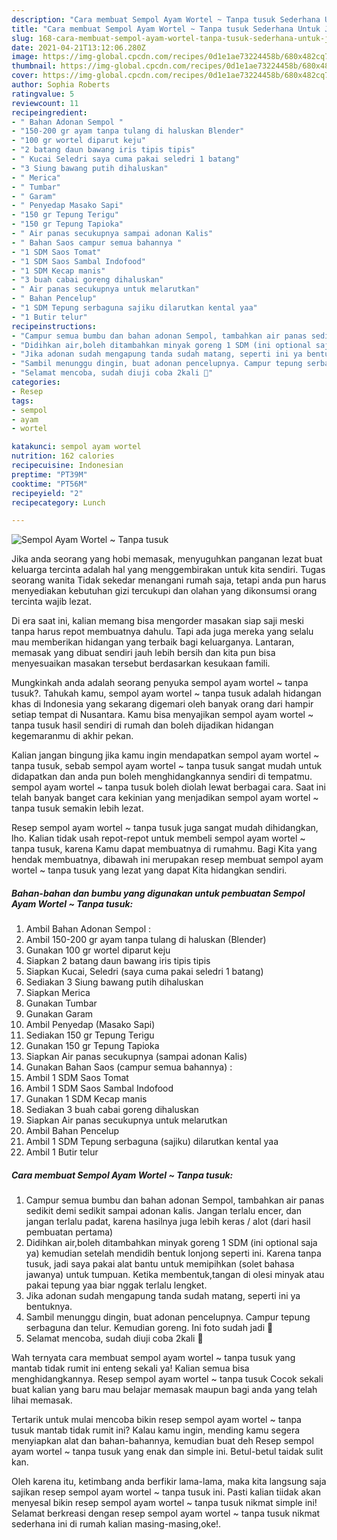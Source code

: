 ```yaml
---
description: "Cara membuat Sempol Ayam Wortel ~ Tanpa tusuk Sederhana Untuk Jualan"
title: "Cara membuat Sempol Ayam Wortel ~ Tanpa tusuk Sederhana Untuk Jualan"
slug: 168-cara-membuat-sempol-ayam-wortel-tanpa-tusuk-sederhana-untuk-jualan
date: 2021-04-21T13:12:06.280Z
image: https://img-global.cpcdn.com/recipes/0d1e1ae73224458b/680x482cq70/sempol-ayam-wortel-tanpa-tusuk-foto-resep-utama.jpg
thumbnail: https://img-global.cpcdn.com/recipes/0d1e1ae73224458b/680x482cq70/sempol-ayam-wortel-tanpa-tusuk-foto-resep-utama.jpg
cover: https://img-global.cpcdn.com/recipes/0d1e1ae73224458b/680x482cq70/sempol-ayam-wortel-tanpa-tusuk-foto-resep-utama.jpg
author: Sophia Roberts
ratingvalue: 5
reviewcount: 11
recipeingredient:
- " Bahan Adonan Sempol "
- "150-200 gr ayam tanpa tulang di haluskan Blender"
- "100 gr wortel diparut keju"
- "2 batang daun bawang iris tipis tipis"
- " Kucai Seledri saya cuma pakai seledri 1 batang"
- "3 Siung bawang putih dihaluskan"
- " Merica"
- " Tumbar"
- " Garam"
- " Penyedap Masako Sapi"
- "150 gr Tepung Terigu"
- "150 gr Tepung Tapioka"
- " Air panas secukupnya sampai adonan Kalis"
- " Bahan Saos campur semua bahannya "
- "1 SDM Saos Tomat"
- "1 SDM Saos Sambal Indofood"
- "1 SDM Kecap manis"
- "3 buah cabai goreng dihaluskan"
- " Air panas secukupnya untuk melarutkan"
- " Bahan Pencelup"
- "1 SDM Tepung serbaguna sajiku dilarutkan kental yaa"
- "1 Butir telur"
recipeinstructions:
- "Campur semua bumbu dan bahan adonan Sempol, tambahkan air panas sedikit demi sedikit sampai adonan kalis. Jangan terlalu encer, dan jangan terlalu padat, karena hasilnya juga lebih keras / alot (dari hasil pembuatan pertama)"
- "Didihkan air,boleh ditambahkan minyak goreng 1 SDM (ini optional saja ya) kemudian setelah mendidih bentuk lonjong seperti ini. Karena tanpa tusuk, jadi saya pakai alat bantu untuk memipihkan (solet bahasa jawanya) untuk tumpuan. Ketika membentuk,tangan di olesi minyak atau pakai tepung yaa biar nggak terlalu lengket."
- "Jika adonan sudah mengapung tanda sudah matang, seperti ini ya bentuknya."
- "Sambil menunggu dingin, buat adonan pencelupnya. Campur tepung serbaguna dan telur. Kemudian goreng. Ini foto sudah jadi 🥰"
- "Selamat mencoba, sudah diuji coba 2kali 🍢"
categories:
- Resep
tags:
- sempol
- ayam
- wortel

katakunci: sempol ayam wortel 
nutrition: 162 calories
recipecuisine: Indonesian
preptime: "PT39M"
cooktime: "PT56M"
recipeyield: "2"
recipecategory: Lunch

---
```



![Sempol Ayam Wortel ~ Tanpa tusuk](https://img-global.cpcdn.com/recipes/0d1e1ae73224458b/680x482cq70/sempol-ayam-wortel-tanpa-tusuk-foto-resep-utama.jpg)

Jika anda seorang yang hobi memasak, menyuguhkan panganan lezat buat keluarga tercinta adalah hal yang menggembirakan untuk kita sendiri. Tugas seorang  wanita Tidak sekedar menangani rumah saja, tetapi anda pun harus menyediakan kebutuhan gizi tercukupi dan olahan yang dikonsumsi orang tercinta wajib lezat.

Di era  saat ini, kalian memang bisa mengorder masakan siap saji meski tanpa harus repot membuatnya dahulu. Tapi ada juga mereka yang selalu mau memberikan hidangan yang terbaik bagi keluarganya. Lantaran, memasak yang dibuat sendiri jauh lebih bersih dan kita pun bisa menyesuaikan masakan tersebut berdasarkan kesukaan famili. 



Mungkinkah anda adalah seorang penyuka sempol ayam wortel ~ tanpa tusuk?. Tahukah kamu, sempol ayam wortel ~ tanpa tusuk adalah hidangan khas di Indonesia yang sekarang digemari oleh banyak orang dari hampir setiap tempat di Nusantara. Kamu bisa menyajikan sempol ayam wortel ~ tanpa tusuk hasil sendiri di rumah dan boleh dijadikan hidangan kegemaranmu di akhir pekan.

Kalian jangan bingung jika kamu ingin mendapatkan sempol ayam wortel ~ tanpa tusuk, sebab sempol ayam wortel ~ tanpa tusuk sangat mudah untuk didapatkan dan anda pun boleh menghidangkannya sendiri di tempatmu. sempol ayam wortel ~ tanpa tusuk boleh diolah lewat berbagai cara. Saat ini telah banyak banget cara kekinian yang menjadikan sempol ayam wortel ~ tanpa tusuk semakin lebih lezat.

Resep sempol ayam wortel ~ tanpa tusuk juga sangat mudah dihidangkan, lho. Kalian tidak usah repot-repot untuk membeli sempol ayam wortel ~ tanpa tusuk, karena Kamu dapat membuatnya di rumahmu. Bagi Kita yang hendak membuatnya, dibawah ini merupakan resep membuat sempol ayam wortel ~ tanpa tusuk yang lezat yang dapat Kita hidangkan sendiri.

<!--inarticleads1-->

##### Bahan-bahan dan bumbu yang digunakan untuk pembuatan Sempol Ayam Wortel ~ Tanpa tusuk:

1. Ambil  Bahan Adonan Sempol :
1. Ambil 150-200 gr ayam tanpa tulang di haluskan (Blender)
1. Gunakan 100 gr wortel diparut keju
1. Siapkan 2 batang daun bawang iris tipis tipis
1. Siapkan  Kucai, Seledri (saya cuma pakai seledri 1 batang)
1. Sediakan 3 Siung bawang putih dihaluskan
1. Siapkan  Merica
1. Gunakan  Tumbar
1. Gunakan  Garam
1. Ambil  Penyedap (Masako Sapi)
1. Sediakan 150 gr Tepung Terigu
1. Gunakan 150 gr Tepung Tapioka
1. Siapkan  Air panas secukupnya (sampai adonan Kalis)
1. Gunakan  Bahan Saos (campur semua bahannya) :
1. Ambil 1 SDM Saos Tomat
1. Ambil 1 SDM Saos Sambal Indofood
1. Gunakan 1 SDM Kecap manis
1. Sediakan 3 buah cabai goreng dihaluskan
1. Siapkan  Air panas secukupnya untuk melarutkan
1. Ambil  Bahan Pencelup
1. Ambil 1 SDM Tepung serbaguna (sajiku) dilarutkan kental yaa
1. Ambil 1 Butir telur




<!--inarticleads2-->

##### Cara membuat Sempol Ayam Wortel ~ Tanpa tusuk:

1. Campur semua bumbu dan bahan adonan Sempol, tambahkan air panas sedikit demi sedikit sampai adonan kalis. Jangan terlalu encer, dan jangan terlalu padat, karena hasilnya juga lebih keras / alot (dari hasil pembuatan pertama)
1. Didihkan air,boleh ditambahkan minyak goreng 1 SDM (ini optional saja ya) kemudian setelah mendidih bentuk lonjong seperti ini. Karena tanpa tusuk, jadi saya pakai alat bantu untuk memipihkan (solet bahasa jawanya) untuk tumpuan. Ketika membentuk,tangan di olesi minyak atau pakai tepung yaa biar nggak terlalu lengket.
1. Jika adonan sudah mengapung tanda sudah matang, seperti ini ya bentuknya.
1. Sambil menunggu dingin, buat adonan pencelupnya. Campur tepung serbaguna dan telur. Kemudian goreng. Ini foto sudah jadi 🥰
1. Selamat mencoba, sudah diuji coba 2kali 🍢




Wah ternyata cara membuat sempol ayam wortel ~ tanpa tusuk yang mantab tidak rumit ini enteng sekali ya! Kalian semua bisa menghidangkannya. Resep sempol ayam wortel ~ tanpa tusuk Cocok sekali buat kalian yang baru mau belajar memasak maupun bagi anda yang telah lihai memasak.

Tertarik untuk mulai mencoba bikin resep sempol ayam wortel ~ tanpa tusuk mantab tidak rumit ini? Kalau kamu ingin, mending kamu segera menyiapkan alat dan bahan-bahannya, kemudian buat deh Resep sempol ayam wortel ~ tanpa tusuk yang enak dan simple ini. Betul-betul taidak sulit kan. 

Oleh karena itu, ketimbang anda berfikir lama-lama, maka kita langsung saja sajikan resep sempol ayam wortel ~ tanpa tusuk ini. Pasti kalian tiidak akan menyesal bikin resep sempol ayam wortel ~ tanpa tusuk nikmat simple ini! Selamat berkreasi dengan resep sempol ayam wortel ~ tanpa tusuk nikmat sederhana ini di rumah kalian masing-masing,oke!.

